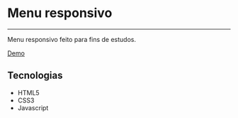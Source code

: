 # Menu responsivo

---

Menu responsivo feito para fins de estudos.

[Demo]()

## Tecnologias

- HTML5
- CSS3
- Javascript
